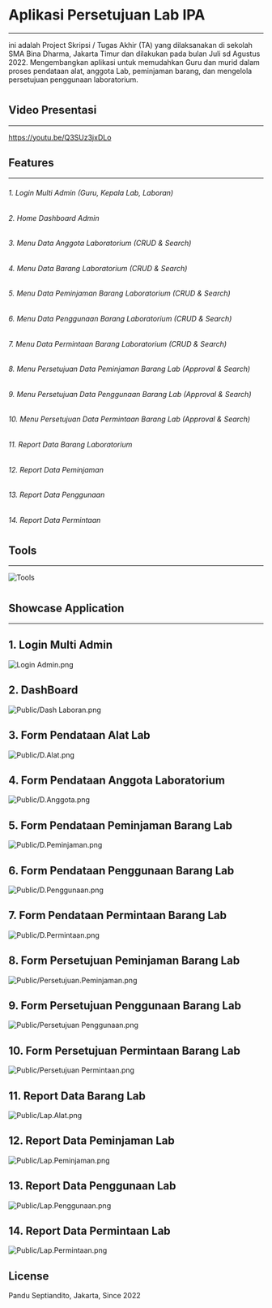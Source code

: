 # Aplikasi Persetujuan Lab IPA
------------------------
ini adalah Project Skripsi / Tugas Akhir (TA) yang dilaksanakan di sekolah SMA Bina Dharma, Jakarta Timur dan dilakukan pada bulan Juli sd Agustus 2022. Mengembangkan aplikasi untuk memudahkan Guru dan murid dalam proses pendataan alat, anggota Lab, peminjaman barang, dan mengelola persetujuan penggunaan laboratorium.
#
## Video Presentasi 
------------------------
https://youtu.be/Q3SUz3jxDLo

## Features
------------------------
###### 1. Login Multi Admin (Guru, Kepala Lab, Laboran)
###### 2. Home Dashboard Admin
###### 3. Menu Data Anggota Laboratorium (CRUD & Search)
###### 4. Menu Data Barang Laboratorium (CRUD & Search)
###### 5. Menu Data Peminjaman Barang Laboratorium (CRUD & Search)
###### 6. Menu Data Penggunaan Barang Laboratorium (CRUD & Search)
###### 7. Menu Data Permintaan Barang Laboratorium (CRUD & Search)
###### 8. Menu Persetujuan Data Peminjaman Barang Lab (Approval & Search)
###### 9. Menu Persetujuan Data Penggunaan Barang Lab (Approval & Search)
###### 10. Menu Persetujuan Data Permintaan Barang Lab (Approval & Search)
###### 11. Report Data Barang Laboratorium
###### 12. Report Data Peminjaman
###### 13. Report Data Penggunaan
###### 14. Report Data Permintaan
#
## Tools
------------------------
![Tools](https://github.com/user-attachments/assets/de283db2-ffed-4812-953d-80d93e6dfc93)

#
## Showcase Application
------
## 1. Login Multi Admin
![Login Admin.png](https://github.com/septian2410/TA_LabIPA/blob/master/Public/Login%20Admin.png?raw=true)
## 2. DashBoard 
![Public/Dash Laboran.png](https://github.com/septian2410/TA_LabIPA/blob/master/Public/Dash%20Laboran.png?raw=true)
## 3. Form Pendataan Alat Lab 
![Public/D.Alat.png](https://github.com/septian2410/TA_LabIPA/blob/master/Public/D.Alat.png?raw=true)
## 4. Form Pendataan Anggota Laboratorium 
![Public/D.Anggota.png](https://github.com/septian2410/TA_LabIPA/blob/master/Public/D.Anggota.png?raw=true)
## 5. Form Pendataan Peminjaman Barang Lab 
![Public/D.Peminjaman.png](https://github.com/septian2410/TA_LabIPA/blob/master/Public/D.Peminjaman.png?raw=true)
## 6. Form Pendataan Penggunaan Barang Lab 
![Public/D.Penggunaan.png](https://github.com/septian2410/TA_LabIPA/blob/master/Public/D.Penggunaan.png?raw=true)
## 7. Form Pendataan Permintaan Barang Lab 
![Public/D.Permintaan.png](https://github.com/septian2410/TA_LabIPA/blob/master/Public/D.Permintaan.png)
## 8. Form Persetujuan Peminjaman Barang Lab 
![Public/Persetujuan.Peminjaman.png](https://github.com/septian2410/TA_LabIPA/blob/master/Public/Persetujuan.Peminjaman.png?raw=true)
## 9. Form Persetujuan Penggunaan Barang Lab 
![Public/Persetujuan Penggunaan.png](https://github.com/septian2410/TA_LabIPA/blob/master/Public/Persetujuan%20Penggunaan.png?raw=true)
## 10. Form Persetujuan Permintaan Barang Lab 
![Public/Persetujuan Permintaan.png](https://github.com/septian2410/TA_LabIPA/blob/master/Public/Persetujuan%20Permintaan.png?raw=true)
## 11. Report Data Barang Lab  
![Public/Lap.Alat.png](https://github.com/septian2410/TA_LabIPA/blob/master/Public/Lap.Alat.png?raw=true)
## 12. Report Data Peminjaman Lab  
![Public/Lap.Peminjaman.png](https://github.com/septian2410/TA_LabIPA/blob/master/Public/Lap.Peminjaman.png?raw=true)
## 13. Report Data Penggunaan Lab  
![Public/Lap.Penggunaan.png](https://github.com/septian2410/TA_LabIPA/blob/master/Public/Lap.Penggunaan.png?raw=true)
## 14. Report Data Permintaan Lab 
![Public/Lap.Permintaan.png](https://github.com/septian2410/TA_LabIPA/blob/master/Public/Lap.Permintaan.png?raw=true)

## License
Pandu Septiandito, Jakarta, Since 2022

